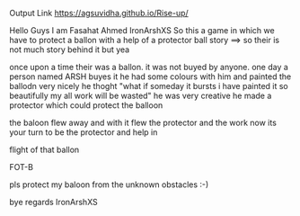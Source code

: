 Output Link
https://agsuvidha.github.io/Rise-up/


Hello Guys I am Fasahat Ahmed 
IronArshXS
So this a game in which we have to protect a ballon with a help of a protector ball
story
==>
so their is not much story behind it but
yea

once upon a time their was a ballon.
it was not buyed by anyone.
one day a person named ARSH buyes it
he had some colours with him and painted the ballodn very nicely 
he thoght 
"what if someday it bursts i have painted it so beautifully my all 
work will be wasted"
he was very creative he made a protector which could protect the balloon 

the baloon flew away and with it flew the protector and the work 
now its your turn to be the protector and help in 

flight of that ballon 

FOT-B


pls protect my baloon from the unknown obstacles
:-) 


bye 
regards
IronArshXS


